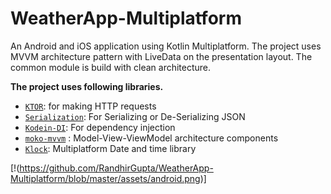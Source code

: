 # WeatherApp-Multiplatform

An Android and iOS application using Kotlin Multiplatform. The project uses MVVM architecture pattern with LiveData on the presentation layout. The common module is build with clean architecture.

**The project uses following libraries.**
- <a href="https://github.com/ktorio/ktor" target="_blank">`KTOR`</a>: for making HTTP requests
- <a href="https://github.com/Kotlin/kotlinx.serialization" target="_blank">`Serialization`</a>: For Serializing or De-Serializing JSON
- <a href="https://github.com/Kodein-Framework/Kodein-DI" target="_blank">`Kodein-DI`</a>: For dependency injection
- <a href="https://github.com/icerockdev/moko-mvvm" target="_blank">`moko-mvvm`</a> : Model-View-ViewModel architecture components
- <a href="https://github.com/korlibs/klock" target="_blank">`Klock`</a>: Multiplatform Date and time library

[!(https://github.com/RandhirGupta/WeatherApp-Multiplatform/blob/master/assets/android.png)]
